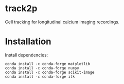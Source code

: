 # track2p
Cell tracking for longitudinal calcium imaging recordings.

# Installation

Install dependencies:
```
conda install -c conda-forge matplotlib
conda install -c conda-forge numpy
conda install -c conda-forge scikit-image
conda install -c conda-forge itk
```